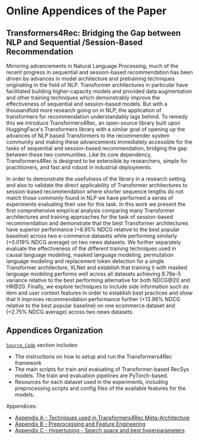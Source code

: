 # Online Appendices of the Paper

## Transformers4Rec: Bridging the Gap between NLP and Sequential /Session-Based Recommendation

Mirroring advancements in Natural Language Processing, much of the recent progress in sequential and session-based recommendation has been driven by advances in model architecture and pretraining techniques originating in the field of NLP. Transformer architectures in particular have facilitated building higher-capacity models and provided data augmentation and other training techniques which demonstrably improve the effectiveness of sequential and session-based models. But with a thousandfold more research going on in NLP, the application of transformers for recommendation understandably lags behind. To remedy this we introduce Transformers4Rec, an open-source library built upon HuggingFace's Transformers library with a similar goal of opening up the advances of NLP based Transformers to the recommender system community and making these advancements immediately accessible for the tasks of sequential and session-based recommendation, bridging the gap between these two communities. Like its core dependency, Transformers4Rec is designed to be extensible by researchers, simple for practitioners, and fast and robust in industrial deployments.

In order to demonstrate the usefulness of the library in a research setting and also to validate the direct applicability of Transformer architectures to session-based recommendation where shorter sequence lengths do not match those commonly found in NLP we have performed a series of experiments evaluating their use for this task. In this work we present the first comprehensive empirical analysis comparing many Transformer architectures and training approaches for the task of session-based recommendation and demonstrate that the best Transformer architectures have superior performance (+8.95% NDCG relative to the best popular baseline) across two e-commerce datasets while performing similarly (+0.019% NDCG average) on two news datasets. We further separately evaluate the effectiveness of the different training techniques used in causal language modeling, masked language modeling, permutation language modeling and replacement token detection for a single Transformer architecture, XLNet and establish that training it with masked language modeling performs well across all datasets achieving 8.76e-5 variance relative to the best performing alternative for both NDCG@20 and HR@20. Finally, we explore techniques to include side information such as item and user context features in order to establish best practices and show that it improves recommendation performance further (+13.96% NDCG relative to the best popular baseline) on one ecommerce dataset and (+2.75% NDCG average) across two news datasets.

## Appendices Organization

[`Source_Code`](Source_code/README.md) section includes:
- The instructions on how to setup and run the Transformers4Rec framework
- The main scripts for train and evaluating of Transformer-based RecSys models. The train and evaluation pipelines are PyTorch-based.
- Resources for each dataset used in the experiments, including preprocessing scripts and config files of the available features for the models.

Appendices:

- [Appendix A - Techniques used in Transformers4Rec Meta-Architecture](Appendices/Appendix_A-Techniques_used_in_Transformers4Rec_Meta-Architecture.md)
- [Appendix B - Preprocessing and Feature Engineering](Appendices/Appendix_B-Preprocessing_and_Feature_Engineering.md)
- [Appendix C - Hypertuning - Search space and best hyperparameters](Appendices/Appendix_C-Hyperparameters.md)
